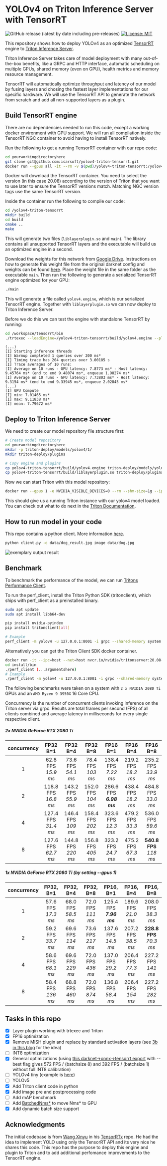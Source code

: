# YOLOv4 on Triton Inference Server with TensorRT

![GitHub release (latest by date including pre-releases)](https://img.shields.io/github/v/release/Isarsoft/yolov4-triton-tensorrt?include_prereleases)
[![License: MIT](https://img.shields.io/badge/License-MIT-yellow.svg)](https://opensource.org/licenses/MIT)

This repository shows how to deploy YOLOv4 as an optimized [TensorRT](https://github.com/NVIDIA/tensorrt) engine to [Triton Inference Server](https://github.com/NVIDIA/triton-inference-server).

Triton Inference Server takes care of model deployment with many out-of-the-box benefits, like a GRPC and HTTP interface, automatic scheduling on multiple GPUs, shared memory (even on GPU), health metrics and memory resource management.

TensorRT will automatically optimize throughput and latency of our model by fusing layers and chosing the fastest layer implementations for our specific hardware. We will use the TensorRT API to generate the network from scratch and add all non-supported layers as a plugin.

## Build TensorRT engine

There are no dependencies needed to run this code, except a working docker environment with GPU support. We will run all compilation inside the TensorRT NGC container to avoid having to install TensorRT natively.

Run the following to get a running TensorRT container with our repo code:

```bash
cd yourworkingdirectoryhere
git clone git@github.com:isarsoft/yolov4-triton-tensorrt.git
docker run --gpus all -it --rm -v $(pwd)/yolov4-triton-tensorrt:/yolov4-triton-tensorrt nvcr.io/nvidia/tensorrt:20.08-py3
```

Docker will download the TensorRT container. You need to select the version (in this case 20.08) according to the version of Triton that you want to use later to ensure the TensorRT versions match. Matching NGC version tags use the same TensorRT version.

Inside the container run the following to compile our code:

```bash
cd /yolov4-triton-tensorrt
mkdir build
cd build
cmake ..
make
```

This will generate two files (`liblayerplugin.so` and `main`). The library contains all unsupported TensorRT layers and the executable will build us an optimized engine in a second.

Download the weights for this network from [Google Drive](https://drive.google.com/drive/folders/1YUDVgEefnk2HENpGMwq599Yj45i_7-iL?usp=sharing). Instructions on how to generate this weight file from the original darknet config and weights can be found [here](https://github.com/wang-xinyu/tensorrtx/tree/master/yolov4). Place the weight file in the same folder as the executable `main`. Then run the following to generate a serialized TensorRT engine optimized for your GPU:

```bash
./main
```

This will generate a file called `yolov4.engine`, which is our serialized TensorRT engine. Together with `liblayerplugin.so` we can now deploy to Triton Inference Server.

Before we do this we can test the engine with standalone TensorRT by running:

```bash
cd /workspace/tensorrt/bin
./trtexec --loadEngine=/yolov4-triton-tensorrt/build/yolov4.engine --plugins=/yolov4-triton-tensorrt/build/liblayerplugin.so
```

```
(...)
[I] Starting inference threads
[I] Warmup completed 1 queries over 200 ms*
[I] Timing trace has 204 queries over 3.00185 s
[I] Trace averages of 10 runs:
[I] Average on 10 runs - GPU latency: 7.8773 ms* - Host latency: 9.45764 ms* (end to end 9.48074 ms*, enqueue 1.98274 ms*
[I] Average on 10 runs - GPU latency: 7.73803 ms* - Host latency: 9.3154 ms* (end to end 9.33945 ms*, enqueue 2.02845 ms*
(...)
[I] GPU Compute
[I] min: 7.01465 ms*
[I] max: 9.11838 ms*
[I] mean: 7.79672 ms*
```

## Deploy to Triton Inference Server

We need to create our model repository file structure first:

```bash
# Create model repository
cd yourworkingdirectoryhere
mkdir -p triton-deploy/models/yolov4/1/
mkdir triton-deploy/plugins

# Copy engine and plugins
cp yolov4-triton-tensorrt/build/yolov4.engine triton-deploy/models/yolov4/1/model.plan
cp yolov4-triton-tensorrt/build/liblayerplugin.so triton-deploy/plugins/
```

Now we can start Triton with this model repository:

```bash
docker run --gpus 1 -e NVIDIA_VISIBLE_DEVICES=0 --rm --shm-size=1g --ipc=host --ulimit memlock=-1 --ulimit stack=67108864 -p8000:8000 -p8001:8001 -p8002:8002 -v$(pwd)/triton-deploy/models:/models -v$(pwd)/triton-deploy/plugins:/plugins --env LD_PRELOAD=/plugins/liblayerplugin.so nvcr.io/nvidia/tritonserver:20.08-py3 tritonserver --model-repository=/models --strict-model-config=false --grpc-infer-allocation-pool-size=16 
```

This should give us a running Triton instance with our yolov4 model loaded. You can check out what to do next in the [Triton Documentation](https://docs.nvidia.com/deeplearning/triton-inference-server/user-guide/docs/index.html).

## How to run model in your code

This repo contains a python client. More information [here](clients/python).
```bash
python client.py -o data/dog_result.jpg image data/dog.jpg
```

![exemplary output result](clients/python/data/dog_result.jpg)

## Benchmark

To benchmark the performance of the model, we can run [Tritons Performance Client](https://docs.nvidia.com/deeplearning/triton-inference-server/user-guide/docs/optimization.html#perf-client).

To run the perf_client, install the Triton Python SDK (tritonclient), which ships with perf_client as a preinstalled binary.

```bash
sudo apt update
sudo apt install libb64-dev

pip install nvidia-pyindex
pip install tritonclient[all]

# Example
perf_client -m yolov4 -u 127.0.0.1:8001 -i grpc --shared-memory system --concurrency-range 4
```

Alternatively you can get the Triton Client SDK docker container.

```bash
docker run -it --ipc=host --net=host nvcr.io/nvidia/tritonserver:20.08-py3-clientsdk /bin/bash
cd install/bin
./perf_client (...argumentshere)
# Example
./perf_client -m yolov4 -u 127.0.0.1:8001 -i grpc --shared-memory system --concurrency-range 4
```

The following benchmarks were taken on a system with `2 x NVIDIA 2080 Ti` GPUs and an `AMD Ryzen 9 3950X` 16 Core CPU.

Concurrency is the number of concurrent clients invoking inference on the Triton server via grpc.
Results are total frames per second (FPS) of all clients combined and average latency in milliseconds for every single respective client.

##### 2x NVIDIA GeForce RTX 2080 Ti

| concurrency | FP32 B=1             | FP32 B=4             | FP32 B=8            | FP16 B=1                 | FP16 B=4             | FP16 B=8                 |
|:-----------:|:--------------------:|:--------------------:|:-------------------:|:------------------------:|:--------------------:|:------------------------:|
| 1           |  62.8 FPS  *15.9 ms* |  73.6 FPS  *54.1 ms* |  78.4 FPS  *103 ms* | 138.4 FPS  *7.22 ms*     | 219.2 FPS  *18.2 ms* | 235.2 FPS  *33.9 ms*     |
| 2           | 118.8 FPS  *16.8 ms* | 143.2 FPS  *55.9 ms* | 152.0 FPS  *104 ms* | 286.6 FPS  **_6.98 ms_** | 438.4 FPS  *18.2 ms* | 484.8 FPS  *33.0 ms*     |
| 4           | 127.4 FPS  *31.4 ms* | 146.4 FPS  *109 ms*  | 158.4 FPS  *202 ms* | 323.6 FPS  *12.3 ms*     | 479.2 FPS  *33.3 ms* | 536.0 FPS  *59.6 ms*     |
| 8           | 127.6 FPS  *62.7 ms* | 144.8 FPS  *220 ms*  | 156.8 FPS  *405 ms* | 323.2 FPS  *24.7 ms*     | 475.2 FPS  *67.3 ms* | **540.8 FPS**  *118 ms*  |

##### 1x NVIDIA GeForce RTX 2080 Ti (by setting --gpus 1)

| concurrency | FP32, B=1           | FP32, B=4           | FP32, B=8          | FP16, B=1                | FP16, B=4            | FP16, B=8                |
|:-----------:|:-------------------:|:-------------------:|:------------------:|:------------------------:|:--------------------:|:------------------------:|
| 1           | 57.6 FPS  *17.3 ms* | 68.0 FPS  *58.5 ms* | 72.0 FPS  *111 ms* | 125.4 FPS  **_7.96 ms_** | 189.6 FPS  *21.0 ms* | 208.0 FPS  *38.3 ms*     |
| 2           | 59.2 FPS  *33.7 ms* | 69.6 FPS  *114 ms*  | 73.6 FPS  *217 ms* | 137.6 FPS  *14.5 ms*     | 207.2 FPS  *38.5 ms* | **228.8 FPS**  *70.3 ms* |
| 4           | 58.6 FPS  *68.1 ms* | 69.6 FPS  *229 ms*  | 72.0 FPS  *436 ms* | 137.0 FPS  *29.2 ms*     | 206.4 FPS  *77.3 ms* | 227.2 FPS  *141 ms*      |
| 8           | 58.4 FPS  *136 ms*  | 68.8 FPS  *460 ms*  | 72.0 FPS  *874 ms* | 136.8 FPS  *58.4 ms*     | 206.4 FPS  *154 ms*  | 227.2 FPS  *282 ms*      |

## Tasks in this repo

- [x] Layer plugin working with trtexec and Triton
- [x] FP16 optimization
- [x] Remove MISH plugin and replace by standard activation layers (see [3b in this blog](https://jkjung-avt.github.io/tensorrt-yolov4/) for the idea)
- [ ] INT8 optimization
- [x] General optimizations (using [this darknet->onnx->tensorrt export](https://github.com/Tianxiaomo/pytorch-YOLOv4#5-onnx2tensorrt-evolving) with --best flag gives 572 FPS / (batchsize 8) and 392 FPS / (batchsize 1) without full INT8 calibration)
- [ ] YOLOv4 tiny (example is [here](https://github.com/tjuskyzhang/yolov4-tiny-tensorrt))
- [ ] YOLOv5
- [x] Add Triton client code in python
- [x] Add image pre and postprocessing code
- [ ] Add mAP benchmark
- [ ] Add [BatchedNms*](https://github.com/NVIDIA/TensorRT/tree/master/plugin/batchedNms*Plugin) to move Nms* to GPU
- [x] Add dynamic batch size support

## Acknowledgments

The initial codebase is from [Wang Xinyu](https://github.com/wang-xinyu) in his [TensorRTx](https://github.com/wang-xinyu/tensorrtx) repo. He had the idea to implement YOLO using only the TensorRT API and its very nice he shares this code. This repo has the purpose to deploy this engine and plugin to Triton and to add additional perfomance improvements to the TensorRT engine.
